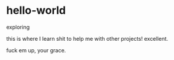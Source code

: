 # hello-world
exploring

this is where I learn shit to help me with other projects!
excellent.

fuck em up, your grace.
